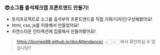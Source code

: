 ### 😎소그룹 출석체크앱 프론트앤드 만들기!
* 토이프로젝트로 소그룹 출석부의 프론트앤드를 직접 기획/디자인/구성해봤어요!
* html, css, js를 이용해서 만들었어요!
* 자연스러운 인터렉션에 집중해서 만들어봤어요!

> https://bomee88.github.io/docAttendance/ 👈🏻👈🏻 에서 확인하실 수 있습니당!!

